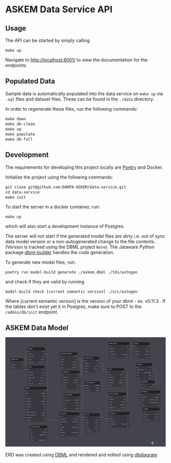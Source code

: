 # ASKEM Data Service API

## Usage

The API can be started by simply calling

```
make up
```

Navigate to [http://localhost:8001/](http://localhost:8001/) to view the documentation for the endpoints

## Populated Data

Sample data is automatically populated into the data service on `make up`
via `.sql` files and dataset files. These can be found in the `./data` directory.

In order to regenerate these files, run the following commands:
```
make down
make db-clean
make up
make populate
make db-full
```


## Development

The requirements for developing this project locally are [Poetry](https://python-poetry.org/) and Docker.

Initialize the project using the following commands:
```
git clone git@github.com:DARPA-ASKEM/data-service.git
cd data-service
make init
```

To start the server in a docker container, run:
```
make up
```
which will also start a development instance of Postgres.

The server will not start if the generated model files are dirty i.e.
out of sync data model version or a non-autogenerated change to the
file contents. (Version is tracked using the DBML project `Note`).
The Jataware Python package [dbml-builder](https://pypi.org/project/dbml-builder/)
handles the code generation.

To generate new model files, run:
```
poetry run model-build generate ./askem.dbml ./tds/autogen
```

and check if they are valid by running

```
model-build check [current semantic version] ./src/autogen
```

Where [current semantic version] is the version of your dbml - ex. v0.11.3 . If the tables don't exist yet it in Postgres, make sure to POST to the `/admin/db/init` endpoint.

## ASKEM Data Model

![The generated graphic](./docs/assets/askem.png)

ERD was created using [DBML](https://www.dbml.org/home/) and rendered and edited using [dbdiagram](https://dbdiagram.io/)
